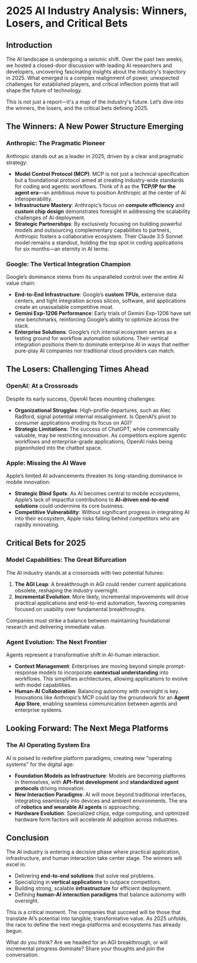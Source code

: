 # 2025 AI Industry Analysis: Winners, Losers, and Critical Bets

## Introduction

The AI landscape is undergoing a seismic shift. Over the past two weeks, we hosted a closed-door discussion with leading AI researchers and developers, uncovering fascinating insights about the industry's trajectory in 2025. What emerged is a complex realignment of power, unexpected challenges for established players, and critical inflection points that will shape the future of technology.

This is not just a report—it's a map of the industry's future. Let’s dive into the winners, the losers, and the critical bets defining 2025.

## The Winners: A New Power Structure Emerging

### **Anthropic: The Pragmatic Pioneer**

Anthropic stands out as a leader in 2025, driven by a clear and pragmatic strategy:

- **Model Control Protocol (MCP)**: MCP is not just a technical specification but a foundational protocol aimed at creating industry-wide standards for coding and agentic workflows. Think of it as the **TCP/IP for the agent era**—an ambitious move to position Anthropic at the center of AI interoperability.
- **Infrastructure Mastery**: Anthropic’s focus on **compute efficiency** and **custom chip design** demonstrates foresight in addressing the scalability challenges of AI deployment.
- **Strategic Partnerships**: By exclusively focusing on building powerful models and outsourcing complementary capabilities to partners, Anthropic fosters a collaborative ecosystem. Their Claude 3.5 Sonnet model remains a standout, holding the top spot in coding applications for six months—an eternity in AI terms.

### **Google: The Vertical Integration Champion**

Google’s dominance stems from its unparalleled control over the entire AI value chain:

- **End-to-End Infrastructure**: Google’s **custom TPUs**, extensive data centers, and tight integration across silicon, software, and applications create an unassailable competitive moat.
- **Gemini Exp-1206 Performance**: Early trials of Gemini Exp-1206 have set new benchmarks, reinforcing Google’s ability to optimize across the stack.
- **Enterprise Solutions**: Google’s rich internal ecosystem serves as a testing ground for workflow automation solutions. Their vertical integration positions them to dominate enterprise AI in ways that neither pure-play AI companies nor traditional cloud providers can match.



## The Losers: Challenging Times Ahead

### **OpenAI: At a Crossroads**

Despite its early success, OpenAI faces mounting challenges:

- **Organizational Struggles**: High-profile departures, such as Alec Radford, signal potential internal misalignment. Is OpenAI’s pivot to consumer applications eroding its focus on AGI?
- **Strategic Limitations**: The success of ChatGPT, while commercially valuable, may be restricting innovation. As competitors explore agentic workflows and enterprise-grade applications, OpenAI risks being pigeonholed into the chatbot space.

### **Apple: Missing the AI Wave**

Apple’s limited AI advancements threaten its long-standing dominance in mobile innovation:

- **Strategic Blind Spots**: As AI becomes central to mobile ecosystems, Apple’s lack of impactful contributions to **AI-driven end-to-end solutions** could undermine its core business.
- **Competitive Vulnerability**: Without significant progress in integrating AI into their ecosystem, Apple risks falling behind competitors who are rapidly innovating.



## Critical Bets for 2025

### **Model Capabilities: The Great Bifurcation**

The AI industry stands at a crossroads with two potential futures:

1. **The AGI Leap**: A breakthrough in AGI could render current applications obsolete, reshaping the industry overnight.
2. **Incremental Evolution**: More likely, incremental improvements will drive practical applications and end-to-end automation, favoring companies focused on usability over fundamental breakthroughs.

Companies must strike a balance between maintaining foundational research and delivering immediate value.

### **Agent Evolution: The Next Frontier**

Agents represent a transformative shift in AI-human interaction.

- **Context Management**: Enterprises are moving beyond simple prompt-response models to incorporate **contextual understanding** into workflows. This simplifies architectures, allowing applications to evolve with model capabilities.
- **Human-AI Collaboration**: Balancing autonomy with oversight is key. Innovations like Anthropic’s MCP could lay the groundwork for an **Agent App Store**, enabling seamless communication between agents and enterprise systems.



## Looking Forward: The Next Mega Platforms

### **The AI Operating System Era**

AI is poised to redefine platform paradigms, creating new "operating systems" for the digital age:

- **Foundation Models as Infrastructure**: Models are becoming platforms in themselves, with **API-first development** and **standardized agent protocols** driving innovation.
- **New Interaction Paradigms**: AI will move beyond traditional interfaces, integrating seamlessly into devices and ambient environments. The era of **robotics and wearable AI agents** is approaching.
- **Hardware Evolution**: Specialized chips, edge computing, and optimized hardware form factors will accelerate AI adoption across industries.

## Conclusion

The AI industry is entering a decisive phase where practical application, infrastructure, and human interaction take center stage. The winners will excel in:

- Delivering **end-to-end solutions** that solve real problems.
- Specializing in **vertical applications** to outpace competitors.
- Building strong, scalable **infrastructure** for efficient deployment.
- Defining **human-AI interaction paradigms** that balance autonomy with oversight.

This is a critical moment. The companies that succeed will be those that translate AI’s potential into tangible, transformative value. As 2025 unfolds, the race to define the next mega-platforms and ecosystems has already begun.

What do you think? Are we headed for an AGI breakthrough, or will incremental progress dominate? Share your thoughts and join the conversation.